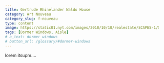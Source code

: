 ```yaml
---
title: Gertrude Rhinelander Waldo House
category: Art Nouveau
category_slug: f-nouveau
type: content
image: https://static01.nyt.com/images/2010/10/10/realestate/SCAPES-1/SCAPES-1-jumbo.jpg?quality=75&auto=webp&disable=upscale
tags: [Dormer Windows, Aisle]
# a_text: dormer windows
# button_url: /glossary/#dormer-windows
---
```


lorem itsupm....
